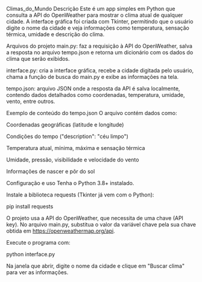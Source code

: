 Climas_do_Mundo
Descrição
Este é um app simples em Python que consulta a API do OpenWeather para mostrar o clima atual de qualquer cidade. A interface gráfica foi criada com Tkinter, permitindo que o usuário digite o nome da cidade e veja informações como temperatura, sensação térmica, umidade e descrição do clima.

Arquivos do projeto
main.py: faz a requisição à API do OpenWeather, salva a resposta no arquivo tempo.json e retorna um dicionário com os dados do clima que serão exibidos.

interface.py: cria a interface gráfica, recebe a cidade digitada pelo usuário, chama a função de busca do main.py e exibe as informações na tela.

tempo.json: arquivo JSON onde a resposta da API é salva localmente, contendo dados detalhados como coordenadas, temperatura, umidade, vento, entre outros.

Exemplo de conteúdo do tempo.json
O arquivo contém dados como:

Coordenadas geográficas (latitude e longitude)

Condições do tempo ("description": "céu limpo")

Temperatura atual, mínima, máxima e sensação térmica

Umidade, pressão, visibilidade e velocidade do vento

Informações de nascer e pôr do sol

Configuração e uso
Tenha o Python 3.8+ instalado.

Instale a biblioteca requests (Tkinter já vem com o Python):

pip install requests

O projeto usa a API do OpenWeather, que necessita de uma chave (API key). No arquivo main.py, substitua o valor da variável chave pela sua chave obtida em https://openweathermap.org/api.

Execute o programa com:

python interface.py

Na janela que abrir, digite o nome da cidade e clique em "Buscar clima" para ver as informações.

